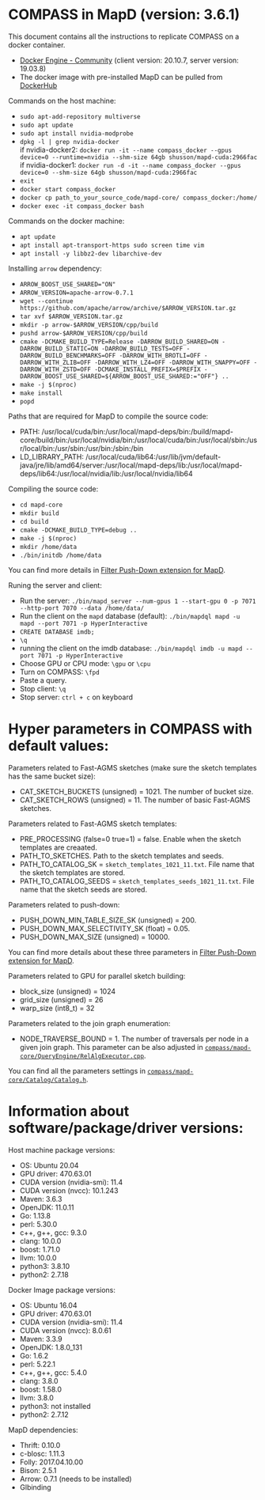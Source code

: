 # COMPASS in MapD (version: 3.6.1)
This document contains all the instructions to replicate COMPASS on a docker container.
- [Docker Engine - Community](https://www.docker.com/docker-community) (client version: 20.10.7, server version: 19.03.8)
- The docker image with pre-installed MapD can be pulled from [DockerHub](https://hub.docker.com/r/shusson/mapd-cuda/tags)


Commands on the host machine:
- `sudo apt-add-repository multiverse`
- `sudo apt update`
- `sudo apt install nvidia-modprobe`
- `dpkg -l | grep nvidia-docker`<br/>
  if nvidia-docker2: `docker run -it --name compass_docker --gpus device=0 --runtime=nvidia --shm-size 64gb shusson/mapd-cuda:2966fac`<br/>
  if nvidia-docker1: `docker run -d -it --name compass_docker --gpus device=0 --shm-size 64gb shusson/mapd-cuda:2966fac`
- `exit`
- `docker start compass_docker`
- `docker cp path_to_your_source_code/mapd-core/ compass_docker:/home/`
- `docker exec -it compass_docker bash`

Commands on the docker machine:
- `apt update`
- `apt install apt-transport-https sudo screen time vim`
- `apt install -y libbz2-dev libarchive-dev`

Installing `arrow` dependency:
- `ARROW_BOOST_USE_SHARED="ON"`
- `ARROW_VERSION=apache-arrow-0.7.1`
- `wget --continue https://github.com/apache/arrow/archive/$ARROW_VERSION.tar.gz`
- `tar xvf $ARROW_VERSION.tar.gz`
- `mkdir -p arrow-$ARROW_VERSION/cpp/build`
- `pushd arrow-$ARROW_VERSION/cpp/build`
- `cmake -DCMAKE_BUILD_TYPE=Release -DARROW_BUILD_SHARED=ON -DARROW_BUILD_STATIC=ON -DARROW_BUILD_TESTS=OFF -DARROW_BUILD_BENCHMARKS=OFF -DARROW_WITH_BROTLI=OFF -DARROW_WITH_ZLIB=OFF -DARROW_WITH_LZ4=OFF -DARROW_WITH_SNAPPY=OFF -DARROW_WITH_ZSTD=OFF -DCMAKE_INSTALL_PREFIX=$PREFIX -DARROW_BOOST_USE_SHARED=${ARROW_BOOST_USE_SHARED:="OFF"} ..`
- `make -j $(nproc)`
- `make install`
- `popd`

Paths that are required for MapD to compile the source code:
- PATH: /usr/local/cuda/bin:/usr/local/mapd-deps/bin:/build/mapd-core/build/bin:/usr/local/nvidia/bin:/usr/local/cuda/bin:/usr/local/sbin:/usr/local/bin:/usr/sbin:/usr/bin:/sbin:/bin
- LD_LIBRARY_PATH: /usr/local/cuda/lib64:/usr/lib/jvm/default-java/jre/lib/amd64/server:/usr/local/mapd-deps/lib:/usr/local/mapd-deps/lib64:/usr/local/nvidia/lib:/usr/local/nvidia/lib64

Compiling the source code:
- `cd mapd-core`
- `mkdir build`
- `cd build`
- `cmake -DCMAKE_BUILD_TYPE=debug ..`
- `make -j $(nproc)`
- `mkdir /home/data`
- `./bin/initdb /home/data`

You can find more details in [Filter Push-Down extension for MapD](https://github.com/junhyungshin/mapd-core-fpd).

Runing the server and client:
- Run the server: `./bin/mapd_server --num-gpus 1 --start-gpu 0 -p 7071 --http-port 7070 --data /home/data/`
- Run the client on the `mapd` database (default): `./bin/mapdql mapd -u mapd --port 7071 -p HyperInteractive`
- `CREATE DATABASE imdb;`
- `\q`
- running the client on the imdb database: `./bin/mapdql imdb -u mapd --port 7071 -p HyperInteractive`
- Choose GPU or CPU mode: `\gpu` or `\cpu`
- Turn on COMPASS: `\fpd`
- Paste a query.
- Stop client: `\q`
- Stop server: `ctrl + c` on keyboard


# Hyper parameters in COMPASS with default values:

Parameters related to Fast-AGMS sketches (make sure the sketch templates has the same bucket size):
- CAT_SKETCH_BUCKETS (unsigned) = 1021. The number of bucket size.
- CAT_SKETCH_ROWS (unsigned) = 11. The number of basic Fast-AGMS sketches.

Parameters related to Fast-AGMS sketch templates:
- PRE_PROCESSING (false=0 true=1) = false. Enable when the sketch templates are creaated.
- PATH_TO_SKETCHES. Path to the sketch templates and seeds.
- PATH_TO_CATALOG_SK = `sketch_templates_1021_11.txt`. File name that the sketch templates are stored.
- PATH_TO_CATALOG_SEEDS = `sketch_templates_seeds_1021_11.txt`. File name that the sketch seeds are stored.

Parameters related to push-down:
- PUSH_DOWN_MIN_TABLE_SIZE_SK (unsigned) = 200.
- PUSH_DOWN_MAX_SELECTIVITY_SK (float) = 0.05.
- PUSH_DOWN_MAX_SIZE (unsigned) = 10000.

You can find more details about these three parameters in [Filter Push-Down extension for MapD](https://github.com/junhyungshin/mapd-core-fpd).

Parameters related to GPU for parallel sketch building:
- block_size (unsigned) = 1024
- grid_size (unsigned) = 26
- warp_size (int8_t) = 32

Parameters related to the join graph enumeration:
- NODE_TRAVERSE_BOUND = 1. The number of traversals per node in a given join graph. This parameter can be also adjusted in [`compass/mapd-core/QueryEngine/RelAlgExecutor.cpp`](https://github.com/yizenov/compass_optimizer/blob/main/compass/mapd-core/QueryEngine/RelAlgExecutor.cpp).


You can find all the parameters settings in [`compass/mapd-core/Catalog/Catalog.h`](https://github.com/yizenov/compass_optimizer/blob/main/compass/mapd-core/Catalog/Catalog.h).


# Information about software/package/driver versions:

Host machine package versions:
- OS: Ubuntu 20.04
- GPU driver: 470.63.01
- CUDA version (nvidia-smi): 11.4
- CUDA version (nvcc): 10.1.243
- Maven: 3.6.3
- OpenJDK: 11.0.11
- Go: 1.13.8
- perl: 5.30.0
- c++, g++, gcc: 9.3.0
- clang: 10.0.0
- boost: 1.71.0
- llvm: 10.0.0
- python3: 3.8.10
- python2: 2.7.18

Docker Image package versions:
- OS: Ubuntu 16.04
- GPU driver: 470.63.01
- CUDA version (nvidia-smi): 11.4
- CUDA version (nvcc): 8.0.61
- Maven: 3.3.9
- OpenJDK: 1.8.0_131
- Go: 1.6.2
- perl: 5.22.1
- c++, g++, gcc: 5.4.0
- clang: 3.8.0
- boost: 1.58.0
- llvm: 3.8.0
- python3: not installed
- python2: 2.7.12

MapD dependencies:
- Thrift: 0.10.0
- c-blosc: 1.11.3
- Folly: 2017.04.10.00
- Bison: 2.5.1
- Arrow: 0.7.1 (needs to be installed)
- Glbinding
